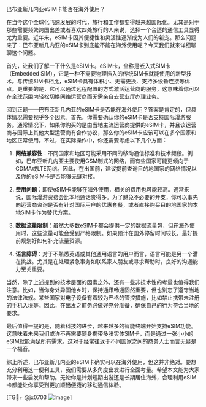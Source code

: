 巴布亚新几内亚eSIM卡能否在海外使用？

在当今这个全球化飞速发展的时代，旅行和工作都变得越来越国际化。尤其是对于那些需要频繁跨国出差或者喜欢四处旅行的人来说，选择一个合适的通信工具显得尤为重要。近年来，eSIM卡因其便捷性和灵活性逐渐成为人们的新宠。那么问题来了：巴布亚新几内亚的eSIM卡到底能不能在海外使用呢？今天我们就来详细聊聊这个问题。

首先，让我们了解一下什么是eSIM卡。eSIM卡，全称是嵌入式SIM卡（Embedded SIM），它是一种不需要物理插入的传统SIM卡就能使用的新型技术。与传统SIM卡相比，eSIM卡具有体积小、无需更换、支持多设备连接等优点。更重要的是，它可以通过远程配置的方式激活运营商的服务，这意味着你可以在全球范围内轻松切换网络运营商而无需亲自去营业厅办理业务。

回到正题——巴布亚新几内亚的eSIM卡是否能在海外使用？答案是肯定的，但具体情况需要视乎多个因素。首先，你需要确认你的eSIM卡是否支持国际漫游服务。通常情况下，如果你购买的是由当地主流运营商提供的eSIM卡，并且该运营商与国际上其他大型运营商有合作协议，那么你的eSIM卡应该可以在多个国家和地区正常使用。不过，在实际操作中，你还需要考虑以下几个方面：

1. **网络兼容性**：不同国家和地区可能采用不同的移动通信标准和技术频段。例如，巴布亚新几内亚主要使用GSM制式的网络，而有些国家可能更倾向于CDMA或LTE网络。因此，在出国前，建议提前查询目的地国家的网络情况以及你的eSIM卡是否能够无缝对接。

2. **费用问题**：即使eSIM卡能够在海外使用，相关的费用也可能较高。通常来说，国际漫游资费会比本地通话贵得多。为了避免不必要的开支，你可以事先向运营商咨询是否有针对国际用户的优惠套餐，或者直接购买目的地国家的本地SIM卡作为替代方案。

3. **数据流量限制**：虽然大多数eSIM卡都会提供一定的数据流量包，但在海外使用时，这些流量可能会受到严格限制。如果预计在国外停留时间较长，最好提前规划好如何补充流量资源。

4. **语言障碍**：对于不熟悉英语或其他通用语言的用户而言，语言可能是另一个潜在挑战。尤其是在处理紧急事务如联系家人朋友或寻求帮助时，良好的沟通能力至关重要。

当然，除了上述提到的技术层面的因素之外，还有一些非技术性的考量也值得我们注意。比如，当你身处异国他乡时，保持通讯畅通固然重要，但也别忘了遵守当地的法律法规。某些国家对电子设备有着较为严格的管控措施，比如禁止携带未注册的手机入境等。因此，在出发之前务必做好充分准备，确保自己的行为符合当地的要求。

最后值得一提的是，随着科技的进步，越来越多的智能终端开始支持eSIM功能。这意味着未来我们或许不再需要随身携带多张实体SIM卡，而是通过一张小小的eSIM就能满足所有需求。这对于经常往返于不同国家之间的商务人士而言无疑是一个福音。

综上所述，巴布亚新几内亚的eSIM卡确实可以在海外使用，但这并非绝对。要想充分利用这一便利工具，我们需要从多角度出发进行全面考量。希望本文能为大家带来一些启发和帮助。无论你是计划短期出游还是长期居住海外，合理利用eSIM卡都能让你享受到更加顺畅便捷的移动通信体验。

[TG💪+ @jx0703 ![Image](https://github.com/user-attachments/assets/dbca1d08-cadb-493c-b0ec-ad6f7a83f270)]